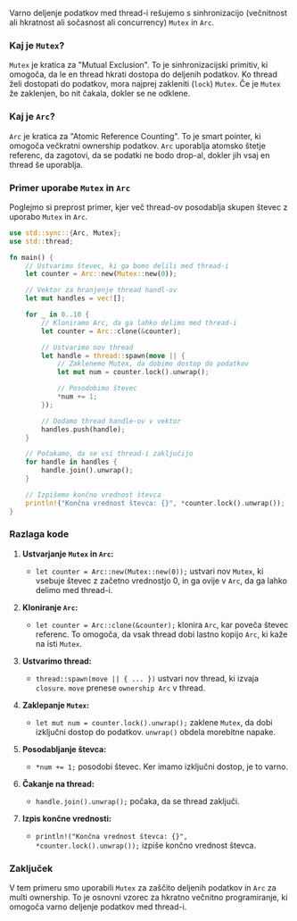 Varno deljenje podatkov med thread-i rešujemo s sinhronizacijo (večnitnost ali hkratnost ali sočasnost ali concurrency) `Mutex` in `Arc`.
### Kaj je `Mutex`?

`Mutex` je kratica za "Mutual Exclusion". To je sinhronizacijski primitiv, ki omogoča, da le en thread hkrati dostopa do deljenih podatkov. Ko thread želi dostopati do podatkov, mora najprej zakleniti (`lock`) `Mutex`. Če je `Mutex` že zaklenjen, bo nit čakala, dokler se ne odklene.

### Kaj je `Arc`?

`Arc` je kratica za "Atomic Reference Counting". To je smart pointer, ki omogoča večkratni ownership podatkov. `Arc` uporablja atomsko štetje referenc, da zagotovi, da se podatki ne bodo drop-al, dokler jih vsaj en thread še uporablja.

### Primer uporabe `Mutex` in `Arc`

Poglejmo si preprost primer, kjer več thread-ov posodablja skupen števec z uporabo `Mutex` in `Arc`.

```rust
use std::sync::{Arc, Mutex};
use std::thread;

fn main() {
    // Ustvarimo števec, ki ga bomo delili med thread-i
    let counter = Arc::new(Mutex::new(0));

    // Vektor za hranjenje thread handl-ov
    let mut handles = vec![];

    for _ in 0..10 {
        // Kloniramo Arc, da ga lahko delimo med thread-i
        let counter = Arc::clone(&counter);

        // Ustvarimo nov thread
        let handle = thread::spawn(move || {
            // Zaklenemo Mutex, da dobimo dostop do podatkov
            let mut num = counter.lock().unwrap();

            // Posodobimo števec
            *num += 1;
        });

        // Dodamo thread handle-ov v vektor
        handles.push(handle);
    }

    // Počakamo, da se vsi thread-i zaključijo
    for handle in handles {
        handle.join().unwrap();
    }

    // Izpišemo končno vrednost števca
    println!("Končna vrednost števca: {}", *counter.lock().unwrap());
}
```

### Razlaga kode

1. **Ustvarjanje `Mutex` in `Arc`:**
   - `let counter = Arc::new(Mutex::new(0));` ustvari nov `Mutex`, ki vsebuje števec z začetno vrednostjo 0, in ga ovije v `Arc`, da ga lahko delimo med thread-i.

2. **Kloniranje `Arc`:**
   - `let counter = Arc::clone(&counter);` klonira `Arc`, kar poveča števec referenc. To omogoča, da vsak thread dobi lastno kopijo `Arc`, ki kaže na isti `Mutex`.

3. **Ustvarimo thread:**
   - `thread::spawn(move || { ... })` ustvari nov thread, ki izvaja `closure`. `move` prenese `ownership Arc` v thread.

4. **Zaklepanje `Mutex`:**
   - `let mut num = counter.lock().unwrap();` zaklene `Mutex`, da dobi izključni dostop do podatkov. `unwrap()` obdela morebitne napake.

5. **Posodabljanje števca:**
   - `*num += 1;` posodobi števec. Ker imamo izključni dostop, je to varno.

6. **Čakanje na thread:**
   - `handle.join().unwrap();` počaka, da se thread zaključi.

7. **Izpis končne vrednosti:**
   - `println!("Končna vrednost števca: {}", *counter.lock().unwrap());` izpiše končno vrednost števca.

### Zaključek

V tem primeru smo uporabili `Mutex` za zaščito deljenih podatkov in `Arc` za multi ownership. To je osnovni vzorec za hkratno večnitno programiranje, ki omogoča varno deljenje podatkov med thread-i.
